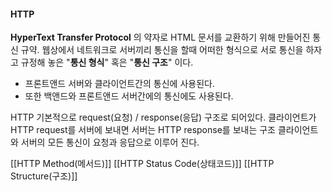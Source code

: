#### HTTP
**HyperText Transfer Protocol** 의 약자로 HTML 문서를 교환하기 위해 만들어진 통신 규약.
웹상에서 네트워크로 서버끼리 통신을 할때 어떠한 형식으로 서로 통신을 하자고 규정해 놓은 "**통신 형식**" 혹은 "**통신 구조**" 이다. 
- 프론트앤드 서버와 클라이언트간의 통신에 사용된다. 
- 또한 백앤드와 프론트앤드 서버간에의 통신에도 사용된다.

HTTP 기본적으로 request(요청) / response(응답) 구조로 되어있다. 
클라이언트가 HTTP request를 서버에 보내면 서버는 HTTP response를 보내는 구조 클라이언트와 서버의 모든 통신이 요청과 응답으로 이루어 진다.

[[HTTP Method(메서드)]]
[[HTTP Status Code(상태코드)]]
[[HTTP Structure(구조)]]